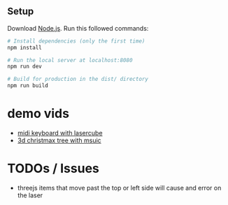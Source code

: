 ## Setup
Download [Node.js](https://nodejs.org/en/download/).
Run this followed commands:

``` bash
# Install dependencies (only the first time)
npm install

# Run the local server at localhost:8080
npm run dev

# Build for production in the dist/ directory
npm run build
```


# demo vids
- [midi keyboard with lasercube](https://youtube.com/shorts/MfVcYIfSS3w?si=oICquLmDYRKuh8Cb)
- [3d christmax tree with msuic](https://youtube.com/shorts/fv0jYmgJmeE?si=NIlzy4Gf5j61mLxF)


# TODOs / Issues
- threejs items that move past the top or left side will cause and error on the laser
